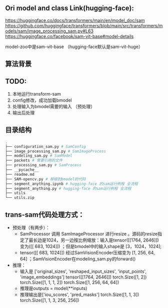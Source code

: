 
## Ori model and class Link(hugging-face):

https://huggingface.co/docs/transformers/main/en/model_doc/sam
https://github.com/huggingface/transformers/blob/main/src/transformers/models/sam/image_processing_sam.py#L63
https://huggingface.co/facebook/sam-vit-base#model-details

model-zoo中是sam-vit-base （hugging-face默认是sam-vit-huge）
## 算法背景


## TODO:
1. 本地运行transform-sam
2. config修改，成功加载bmodel
2. 处理输入为bmodel需要的输入 （预处理）
3. 输出后处理

## 目录结构
```bash
.
├── configuration_sam.py # SamConfig
├── image_processing_sam.py # SamImageProcess
├── modeling_sam.py # SamModel
├── packets # 需要引用的文件
├── processing_sam.py # SamProcess
├── __pycache__ 
├── readme.md 
├── SAM-opencv.py # 移植到bmodel的代码
├── segment_anything.ipynb # hugging-face 的sam运行例程 全流程
├── segment_anything.py # hugging-face 的sam运行例程 全流程
├── utils
└── utils.zip
```

## trans-sam代码处理方式：

- 预处理（有两步）：
    - SamProcessor 调用 SamImageProcessor 进行resize 。源码的resize指定了最长边是1024，另一边按比例缩放：输入是tensor([[1764, 2646]])变为([[ 683, 1024]]) ；但是bmodel中的输入shape是 [3，1024，1024];
    - tensor([[ 683, 1024]]) 经过SamVisionEncoder压缩变为 [1, 256, 64, 64] ；SamVisionEncoder在modeling_sam.py的forward()
- 推理：
    - 输入是 ['original_sizes', 'reshaped_input_sizes', 'input_points', 'image_embeddings']
        tensor([[1764, 2646]])
        torch.Size([1, 2])
        torch.Size([1, 1, 1, 2])
        torch.Size([1, 256, 64, 64])
    - 推理是outputs = model(**inputs)
    - 推理输出是['iou_scores', 'pred_masks']
        torch.Size([1, 1, 3]) torch.Size([1, 1, 3, 256, 256])


